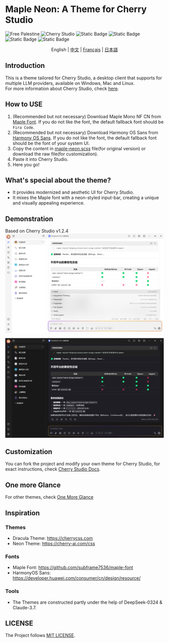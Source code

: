 # Maple Neon: A Theme for Cherry Studio

![Free Palestine](https://freepalestinemovement.org/wp-content/uploads/2013/06/banner.jpg)
![Cherry Studio](https://www.cherry-ai.com/assets/cherry-logo-CtmH594q.svg)
![Static Badge](https://img.shields.io/badge/Tailored_for-Cherry_Studio-red?logo=Github)
![Static Badge](https://img.shields.io/badge/License-MIT-blue)
![Static Badge](https://img.shields.io/badge/Language-SCSS-pink?logo=css)
![Static Badge](https://img.shields.io/badge/Release-v1.2.1-green)
<div style="text-align: center">
English |
<a href="https://github.com/BoningtonChen/CherryStudio_themes/blob/master/docs/README.zh.md">中文</a> |
<a href="https://github.com/BoningtonChen/CherryStudio_themes/blob/master/docs/README.fr.md">Français</a> |
<a href="https://github.com/BoningtonChen/CherryStudio_themes/blob/master/docs/README.ja.md">日本語</a>
</div>

## Introduction

This is a theme tailored for Cherry Studio, a desktop client that supports for multiple LLM providers, available on Windows, Mac and Linux. \
For more information about Cherry Studio, check [here](https://github.com/CherryHQ/cherry-studio).

## How to USE

1. (Recommended but not necessary) Download Maple Mono NF CN from [Maple Font](https://github.com/subframe7536/maple-font/releases/download/v7.3/MapleMono-NF-CN-unhinted.zip). If you do not like the font, the default fallback font should be `Fira Code`.
2. (Recommended but not necessary) Download Harmony OS Sans from [Harmony OS Sans](https://developer.huawei.com/images/download/general/HarmonyOS-Sans.zip). If you do not like the font, the default fallback font should be the font of your system UI.
3. Copy the content in [maple-neon.scss](./themes/maple-neon.scss) file(for original version) or download the raw file(for customization).
4. Paste it into Cherry Studio.
5. Here you go!

## What's special about the theme?

- It provides modernized and aesthetic UI for Cherry Studio.
- It mixes the Maple font with a neon-styled input-bar, creating a unique and visually appealing experience.

## Demonstration

Based on Cherry Studio v1.2.4
![Page Light](./examples/main-page-light.png)

![Page Dark](./examples/main-page-dark.png)

## Customization

You can fork the project and modify your own theme for Cherry Studio, for exact instructions, check [Cherry Studio Docs](https://docs.cherry-ai.com/personalization-settings/css).

## One more Glance

For other themes, check [One More Glance](./OneMoreGlance.md)

## Inspiration

### Themes

- Dracula Theme: <https://cherrycss.com>
- Neon Theme: <https://cherry-ai.com/css>

### Fonts

- Maple Font: <https://github.com/subframe7536/maple-font>
- HarmonyOS Sans: <https://developer.huawei.com/consumer/cn/design/resource/>

### Tools

- The Themes are constructed partly under the help of DeepSeek-0324 & Claude-3.7.

## LICENSE

The Project follows [MIT LICENSE](./LICENSE).
